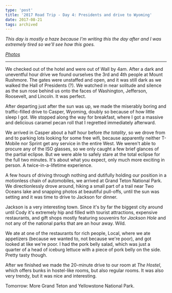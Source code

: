 ```yaml
---
type: 'post'
title: '2017 Road Trip - Day 4: Presidents and drive to Wyoming'
date: 2017-08-21
tags: archived
---
```


_This day is mostly a haze because I'm writing this the day after and I was extremely tired so we'll see how this goes._

_[Photos][photos]_

---

We checked out of the hotel and were out of Wall by 4am. After a dark and uneventful hour drive we found ourselves the 3rd and 4th people at Mount Rushmore. The gates were unstaffed and open, and it was still dark as we walked the Hall of Presidents (?). We watched in near solitude and silence as the sun rose behind us onto the faces of Washington, Jefferson, Roosevelt, and Lincoln. It was perfect.

After departing just after the sun was up, we made the miserably boring and traffic-filled drive to Casper, Wyoming, doubly so because of how little sleep I got. We stopped along the way for breakfast, where I got a massive and delicious caramel pecan roll that I regretted immediately afterward.

We arrived in Casper about a half hour before _the totality_, so we drove from and to parking lots looking for some free wifi, because apparently neither T-Mobile nor Sprint get any service in the entire West. We weren't able to procure any of the ISO glasses, so we only caught a few brief glances of the partial eclipse. But we were able to safely stare at the total eclipse for the full two minutes. It's about what you expect, only much more exciting in person. A twice-in-a-lifetime experience.

A few hours of driving through nothing and dutifully holding our position in a motionless chain of automobiles, we arrived at Grand Teton National Park. We directionlessly drove around, hiking a small part of a trail near Two Oceans lake and snapping photos at beautiful pull-offs, until the sun was setting and it was time to drive to Jackson for dinner.

Jackson is a very interesting town. Since it's by far the biggest city around until Cody it's extremely hip and filled with tourist attractions, expensive restaurants, and gift shops mostly featuring souvenirs for _Jackson Hole_ and not any of the national parks that are an hour away. Wild.

We ate at one of the restaurants for rich people, Local, where we ate appetizers (because we wanted to, not because we're poor), and got looked at like we're poor. I had the pork belly salad, which was just a quarter of a head of iceburg lettuce with a piece of pork belly on the side. Pretty tasty though.

After we finished we made the 20-minute drive to our room at _The Hostel_, which offers bunks in hostel-like rooms, but also regular rooms. It was also very trendy, but it was nice and interesting.

Tomorrow: More Grand Teton and Yellowstone National Park.

[photos]: https://goo.gl/photos/s6D4FYv8uWmbNhiT8
